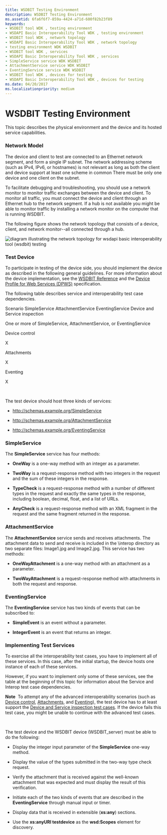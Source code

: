 ```yaml
---
title: WSDBIT Testing Environment
description: WSDBIT Testing Environment
ms.assetid: 6fa6f6f7-859a-4424-a71d-600f82b23f89
keywords:
- WSDBIT tool WDK , testing environment
- WSDAPI Basic Interoperability Tool WDK , testing environment
- WSDBIT tool WDK , network topology
- WSDAPI Basic Interoperability Tool WDK , network topology
- testing environment WDK WSDBIT
- WSDBIT tool WDK , services
- WSDAPI Basic Interoperability Tool WDK , services
- SimpleService service WDK WSDBIT
- AttachmentService service WDK WSDBIT
- EventingService service WDK WSDBIT
- WSDBIT tool WDK , devices for testing
- WSDAPI Basic Interoperability Tool WDK , devices for testing
ms.date: 04/20/2017
ms.localizationpriority: medium
---
```


# WSDBIT Testing Environment


This topic describes the physical environment and the device and its hosted service capabilities.

### <span id="network_model"></span><span id="NETWORK_MODEL"></span>Network Model

The device and client to test are connected to an Ethernet network segment, and form a single IP subnet. The network addressing scheme (such as IPv4, IPv6, or hostnames) is not relevant as long as both the client and device support at least one scheme in common There must be only one device and one client on the subnet.

To facilitate debugging and troubleshooting, you should use a network monitor to monitor traffic exchanges between the device and client. To monitor all traffic, you must connect the device and client through an Ethernet hub to the network segment. If a hub is not available you might be able to monitor traffic by installing a network monitor on the computer that is running WSDBIT.

The following figure shows the network topology that consists of a device, client, and network monitor--all connected through a hub.

![diagram illustrating the network topology for wsdapi basic interoperability tool (wsdbit) testing](images/wsdbit1.png)

### <span id="test_device"></span><span id="TEST_DEVICE"></span>Test Device

To participate in testing of the device side, you should implement the device as described in the following general guidelines. For more information about the device implementation, see the [WSDBIT Reference](wsdbit-reference.md) and the [Device Profile for Web Services (DPWS)](http://go.microsoft.com/fwlink/p/?linkid=163864) specification.

The following table describes service and interoperability test case dependencies.

Scenario
SimpleService
AttachmentService
EventingService
Device and Service inspection

One or more of SimpleService, AttachmentService, or EventingService

Device control

X

Attachments

X

Eventing

X

 

The test device should host three kinds of services:

-   http://schemas.example.org/SimpleService

-   http://schemas.example.org/AttachmentService

-   http://schemas.example.org/EventingService

### <span id="simpleservice"></span><span id="SIMPLESERVICE"></span>SimpleService

The **SimpleService** service has four methods:

-   **OneWay** is a one-way method with an integer as a parameter.

-   **TwoWay** is a request-response method with two integers in the request and the sum of these integers in the response.

-   **TypeCheck** is a request-response method with a number of different types in the request and exactly the same types in the response, including boolean, decimal, float, and a list of URLs.

-   **AnyCheck** is a request-response method with an XML fragment in the request and the same fragment returned in the response.

### <span id="attachmentservice"></span><span id="ATTACHMENTSERVICE"></span>AttachmentService

The **AttachmentService** service sends and receives attachments. The attachment data to send and receive is included in the \\interop directory as two separate files: Image1.jpg and Image2.jpg. This service has two methods:

-   **OneWayAttachment** is a one-way method with an attachment as a parameter.

-   **TwoWayAttachment** is a request-response method with attachments in both the request and response.

### <span id="eventingservice"></span><span id="EVENTINGSERVICE"></span>EventingService

The **EventingService** service has two kinds of events that can be subscribed to:

-   **SimpleEvent** is an event without a parameter.

-   **IntegerEvent** is an event that returns an integer.

### <span id="implementing_test_services"></span><span id="IMPLEMENTING_TEST_SERVICES"></span>Implementing Test Services

To exercise all the interoperability test cases, you have to implement all of these services. In this case, after the initial startup, the device hosts one instance of each of these services.

However, if you want to implement only some of these services, see the table at the beginning of this topic for information about the Service and Interop test case dependencies.

**Note**  To attempt any of the advanced interoperability scenarios (such as [Device control](device-control-scenarios.md), [Attachments](attachments-scenarios.md), and [Eventing](eventing-scenarios.md)), the test device has to at least support the [Device and Service inspection test cases](device-and-service-inspection-scenarios.md). If the device fails this test case, you might be unable to continue with the advanced test cases.

 

The test device and the WSDBIT device (WSDBIT\_server) must be able to do the following:

-   Display the integer input parameter of the **SimpleService** one-way method.

-   Display the value of the types submitted in the two-way type check request.

-   Verify the attachment that is received against the well-known attachment that was expected and must display the result of this verification.

-   Initiate each of the two kinds of events that are described in the **EventingService** through manual input or timer.

-   Display data that is received in extensible (**xs:any**) sections.

-   Use the **xs:anyURI testdevice** as the **wsd:Scopes** element for discovery.

 

 





